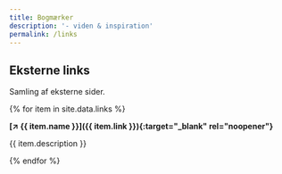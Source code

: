```yaml
---
title: Bogmærker
description: '- viden & inspiration'
permalink: /links
---
```

## Eksterne links
Samling af eksterne sider. 

{% for item in site.data.links %}

**[↗️ {{ item.name }}]({{ item.link }}){:target="_blank" rel="noopener"}**

{{ item.description }}

{% endfor %}
